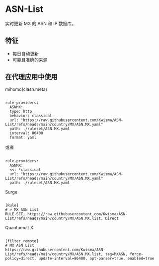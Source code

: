 
# ASN-List
    
实时更新 MX 的 ASN 和 IP 数据库。
    
## 特征
    
- 每日自动更新
- 可靠且准确的来源
    
## 在代理应用中使用
    
mihomo(clash.meta)
   
<pre><code class="language-javascript">
rule-providers:
  ASNMX:
  type: http
  behavior: classical
  url: "https://raw.githubusercontent.com/Kwisma/ASN-List/refs/heads/main/country/MX/ASN.MX.yaml"
  path: ./ruleset/ASN.MX.yaml
  interval: 86400
  format: yaml
</code></pre>

或者

<pre><code class="language-javascript">
rule-providers:
  ASNMX:
  <<: *classical
  url: "https://raw.githubusercontent.com/Kwisma/ASN-List/refs/heads/main/country/MX/ASN.MX.yaml"
  path: ./ruleset/ASN.MX.yaml
</code></pre>
    
Surge
    
<pre><code class="language-javascript">
[Rule]
# > MX ASN List
RULE-SET, https://raw.githubusercontent.com/Kwisma/ASN-List/refs/heads/main/country/MX/ASN.MX.list, Direct
</code></pre>
    
Quantumult X
    
<pre><code class="language-javascript">
[filter_remote]
# MX ASN List
https://raw.githubusercontent.com/Kwisma/ASN-List/refs/heads/main/country/MX/ASN.MX.list, tag=MXASN, force-policy=direct, update-interval=86400, opt-parser=true, enabled=true
</code></pre>
